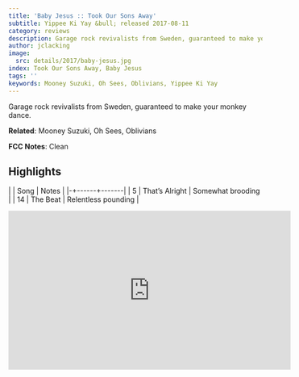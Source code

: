 ```yaml
---
title: 'Baby Jesus :: Took Our Sons Away'
subtitle: Yippee Ki Yay &bull; released 2017-08-11
category: reviews
description: Garage rock revivalists from Sweden, guaranteed to make your monkey dance.
author: jclacking
image:
  src: details/2017/baby-jesus.jpg
index: Took Our Sons Away, Baby Jesus
tags: ''
keywords: Mooney Suzuki, Oh Sees, Oblivians, Yippee Ki Yay
---
```

Garage rock revivalists from Sweden, guaranteed to make your monkey dance.<!--more-->

**Related**: Mooney Suzuki, Oh Sees, Oblivians

**FCC Notes**: Clean

## Highlights

| | Song | Notes |
|-+------+-------|
| 5 | That’s Alright | Somewhat brooding |
| 14 | The Beat | Relentless pounding |

<div class="tlo-detail-video"><iframe width="560" height="315" src="https://www.youtube.com/embed/o1CKtVt_XnU" frameborder="0" allow="autoplay; encrypted-media" allowfullscreen></iframe></div>

